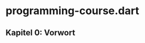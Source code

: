 # programming-course.dart

## Kapitel 0: Vorwort


[german dart tutorial]: https://www.nkode.io/lecture/2018/03/14/webtech.html
